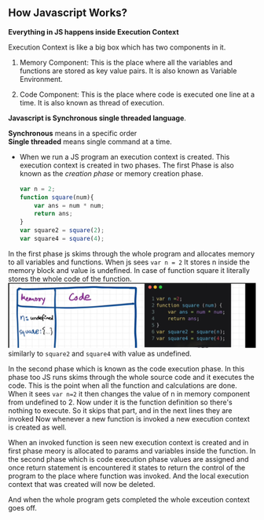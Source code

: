 ## How Javascript Works? 

**Everything in JS happens inside Execution Context**

Execution Context is like a big box which has two components in it.   
1. Memory Component: This is the place where all the variables and functions are stored as key value pairs.  It is also known as Variable Environment.

2. Code Component: This is the place where code is executed one line at a time. It is also known as thread of execution. 

**Javascript is Synchronous single threaded language**. 

**Synchronous** means in a specific order  
**Single threaded** means single command at a time.

- When we run a JS program an execution context is created. This execution context is created in two phases. The first Phase is also known as the _creation phase_ or memory creation phase. 
    ```js
    var n = 2; 
    function square(num){
        var ans = num * num;
        return ans;
    } 
    var square2 = square(2);
    var square4 = square(4);
    ```
In the first phase js skims through the whole program and allocates memory to all variables and functions.  When js sees ``var n = 2`` It stores n inside the memory block and value is undefined. In case of function square it literally stores the whole code of the function. 
![FirstPhase](../images/core-js-00.png)  
similarly to ``square2`` and ``square4`` with value as undefined.   

In the second phase which is known as the code execution phase. In this phase too JS runs skims through the whole source code and it executes the code. This is the point when all the function and calculations are done. When it sees ``var n=2`` it then changes the value of n in memory component from undefined to 2. Now under it is the function definition so there's nothing to execute. So it skips that part, and in the next lines they are invoked Now whenever a new function is invoked a new execution context is created as well. 

When an invoked function is seen new execution context is created and in first phase meory is allocated to params and variables inside the function. 
In the second phase which is code execution phase values are assigned and once return statement is encountered it states to return the control of the program to the place where function was invoked.
And the local execution context that was created will now be deleted. 

And when the whole program gets completed the whole exceution context goes off. 
